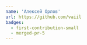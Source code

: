 ```yaml
---
name: 'Алексей Орлов'
url: https://github.com/vaiil
badges:
  - first-contribution-small
  - merged-pr-5
---
```

